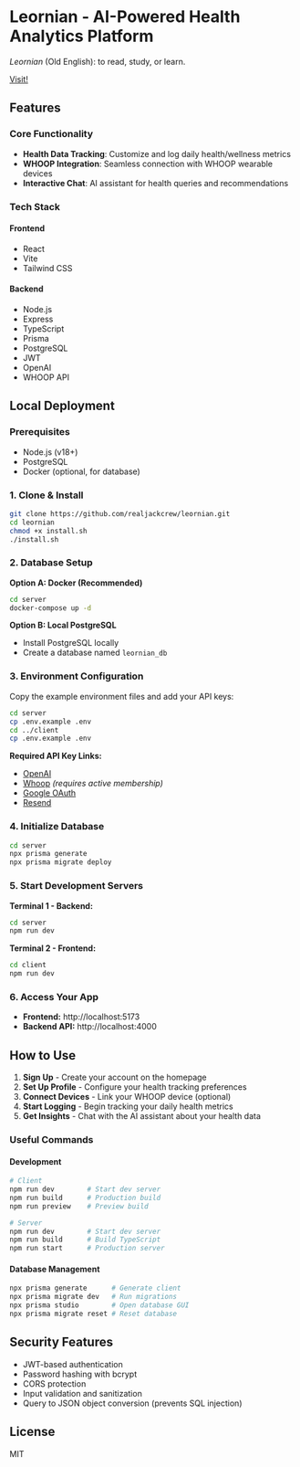 # Leornian - AI-Powered Health Analytics Platform

*Leornian* (Old English): to read, study, or learn.

[Visit!](https://leo.jackcrew.net)

## Features

### Core Functionality
- **Health Data Tracking**: Customize and log daily health/wellness metrics
- **WHOOP Integration**: Seamless connection with WHOOP wearable devices
- **Interactive Chat**: AI assistant for health queries and recommendations

### Tech Stack

#### Frontend
- React
- Vite
- Tailwind CSS

#### Backend
- Node.js
- Express
- TypeScript
- Prisma
- PostgreSQL
- JWT
- OpenAI
- WHOOP API

## Local Deployment

### Prerequisites

- Node.js (v18+)
- PostgreSQL
- Docker (optional, for database)

### 1. Clone & Install

```bash
git clone https://github.com/realjackcrew/leornian.git
cd leornian
chmod +x install.sh
./install.sh
```

### 2. Database Setup

**Option A: Docker (Recommended)**
```bash
cd server
docker-compose up -d
```

**Option B: Local PostgreSQL**
- Install PostgreSQL locally
- Create a database named `leornian_db`

### 3. Environment Configuration

Copy the example environment files and add your API keys:

```bash
cd server
cp .env.example .env
cd ../client
cp .env.example .env
```

**Required API Key Links:**
- [OpenAI](https://platform.openai.com/)
- [Whoop](https://developer.whoop.com/) *(requires active membership)*
- [Google OAuth](https://console.cloud.google.com/)
- [Resend](https://resend.com/)

### 4. Initialize Database

```bash
cd server
npx prisma generate
npx prisma migrate deploy
```

### 5. Start Development Servers

**Terminal 1 - Backend:**
```bash
cd server
npm run dev
```

**Terminal 2 - Frontend:**
```bash
cd client
npm run dev
```

### 6. Access Your App

- **Frontend:** http://localhost:5173
- **Backend API:** http://localhost:4000

## How to Use

1. **Sign Up** - Create your account on the homepage
2. **Set Up Profile** - Configure your health tracking preferences
3. **Connect Devices** - Link your WHOOP device (optional)
4. **Start Logging** - Begin tracking your daily health metrics
5. **Get Insights** - Chat with the AI assistant about your health data

### Useful Commands

#### Development
```bash
# Client
npm run dev        # Start dev server
npm run build      # Production build
npm run preview    # Preview build

# Server
npm run dev        # Start dev server
npm run build      # Build TypeScript
npm run start      # Production server
```

#### Database Management
```bash
npx prisma generate      # Generate client
npx prisma migrate dev   # Run migrations
npx prisma studio        # Open database GUI
npx prisma migrate reset # Reset database
```

## Security Features

- JWT-based authentication
- Password hashing with bcrypt
- CORS protection
- Input validation and sanitization
- Query to JSON object conversion (prevents SQL injection)

## License

MIT